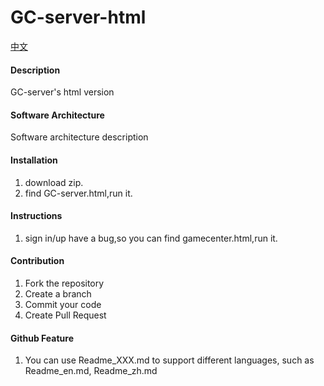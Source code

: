# GC-server-html
[中文](https://github.com/easonlee66/GC-server_html/tree/master/README.md)
#### Description
GC-server's html version

#### Software Architecture
Software architecture description

#### Installation

1.  download zip.
2.  find GC-server.html,run it.

#### Instructions

1.  sign in/up have a bug,so you can find gamecenter.html,run it.

#### Contribution

1.  Fork the repository
2.  Create a branch
3.  Commit your code
4.  Create Pull Request


#### Github Feature

1.  You can use Readme\_XXX.md to support different languages, such as Readme\_en.md, Readme\_zh.md
